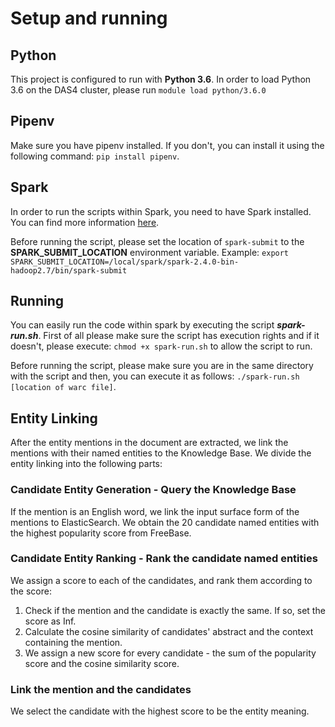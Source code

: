 # Setup and running
## Python
This project is configured to run with **Python 3.6**. In order to load Python 3.6 on the DAS4 cluster, please run `module load python/3.6.0`

## Pipenv
Make sure you have pipenv installed. If you don't, you can install it using the following command: `pip install pipenv`.

## Spark
In order to run the scripts within Spark, you need to have Spark installed. You can find more information [here](https://spark.apache.org/docs/latest/).

Before running the script, please set the location of `spark-submit` to the **SPARK_SUBMIT_LOCATION** environment variable. Example:
`export SPARK_SUBMIT_LOCATION=/local/spark/spark-2.4.0-bin-hadoop2.7/bin/spark-submit`
## Running
You can easily run the code within spark by executing the script ***spark-run.sh***. First of all please make sure the 
 script has execution rights and if it doesn't, please execute: `chmod +x spark-run.sh` to allow the script to run.
 
 Before running the script, please make sure you are in the same directory with the script and then, you can execute it as follows:
 `./spark-run.sh [location of warc file]`.




## Entity Linking
After the entity mentions in the document are extracted, we link the mentions with their named entities to the Knowledge Base. We divide the entity linking into the following parts:

### Candidate Entity Generation - Query the Knowledge Base
If the mention is an English word, we link the input surface form of the mentions to ElasticSearch. We obtain the 20 candidate named entities with the highest popularity score from FreeBase.

### Candidate Entity Ranking - Rank the candidate named entities
We assign a score to each of the candidates, and rank them according to the score:
1. Check if the mention and the candidate is exactly the same. If so, set the score as Inf.
2. Calculate the cosine similarity of candidates' abstract and the context containing the mention.
3. We assign a new score for every candidate - the sum of the popularity score and the cosine similarity score.

### Link the mention and the candidates
We select the candidate with the highest score to be the entity meaning.
